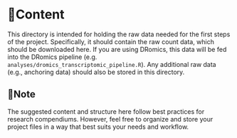 # 📄Content

This directory is intended for holding the raw data needed for the first steps of the project. Specifically, it should contain the raw count data, which should be downloaded here. If you are using DRomics, this data will be fed into the DRomics pipeline (e.g. `analyses/dromics_transcriptomic_pipeline.R`). Any additional raw data (e.g., anchoring data) should also be stored in this directory.

## 📍Note

The suggested content and structure here follow best practices for research compendiums. However, feel free to organize and store your project files in a way that best suits your needs and workflow.
